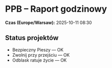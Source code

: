 # PPB – Raport godzinowy
**Czas (Europe/Warsaw):** 2025-10-11 08:30

## Status projektów
- Bezpieczny Pieszy — OK
- Zwolnij przy przejściu — OK
- Odblask ratuje życie — OK

